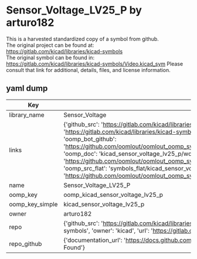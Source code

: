 # Sensor_Voltage_LV25_P by arturo182  
This is a harvested standardized copy of a symbol from github.  
The original project can be found at:  
https://gitlab.com/kicad/libraries/kicad-symbols  
The original symbol can be found in:
https://gitlab.com/kicad/libraries/kicad-symbols/Video.kicad_sym
Please consult that link for additional, details, files, and license information.  
## yaml dump  
| Key | Value |  
| --- | --- |  
| library_name | Sensor_Voltage |  
| links | {'github_src': 'https://gitlab.com/kicad/libraries/kicad-symbols/Video.kicad_sym', 'github_src_repo': 'https://gitlab.com/kicad/libraries/kicad-symbols', 'oomp_bot': 'kicad_sensor_voltage_lv25_p/working', 'oomp_bot_github': 'https://github.com/oomlout/oomlout_oomp_symbol_bot/tree/main/kicad_sensor_voltage_lv25_p/working', 'oomp_doc': 'kicad_sensor_voltage_lv25_p/working', 'oomp_doc_github': 'https://github.com/oomlout/oomlout_oomp_symbol_doc/tree/main/kicad_sensor_voltage_lv25_p/working', 'oomp_src_flat': 'symbols_flat/kicad_sensor_voltage_lv25_p/working', 'oomp_src_flat_github': 'https://github.com/oomlout/oomlout_oomp_symbol_src/tree/main/kicad_sensor_voltage_lv25_p/working'} |  
| name | Sensor_Voltage_LV25_P |  
| oomp_key | oomp_kicad_sensor_voltage_lv25_p |  
| oomp_key_simple | kicad_sensor_voltage_lv25_p |  
| owner | arturo182 |  
| repo | {'github_src': 'https://gitlab.com/kicad/libraries/kicad-symbols/Video.kicad_sym', 'name': 'libraries/kicad-symbols', 'owner': 'kicad', 'url': 'https://gitlab.com/kicad/libraries/kicad-symbols'} |  
| repo_github | {'documentation_url': 'https://docs.github.com/rest/repos/repos#get-a-repository', 'message': 'Not Found'} |  


